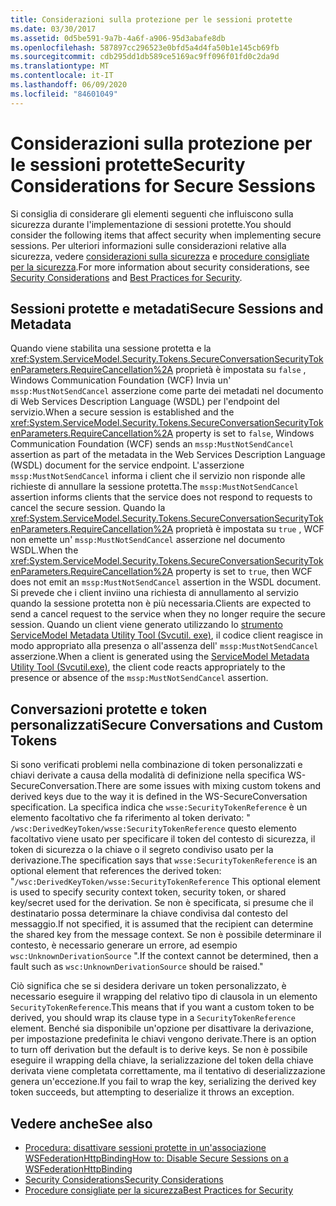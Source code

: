 ```yaml
---
title: Considerazioni sulla protezione per le sessioni protette
ms.date: 03/30/2017
ms.assetid: 0d5be591-9a7b-4a6f-a906-95d3abafe8db
ms.openlocfilehash: 587897cc296523e0bfd5a4d4fa50b1e145cb69fb
ms.sourcegitcommit: cdb295dd1db589ce5169ac9ff096f01fd0c2da9d
ms.translationtype: MT
ms.contentlocale: it-IT
ms.lasthandoff: 06/09/2020
ms.locfileid: "84601049"
---
```

# <a name="security-considerations-for-secure-sessions"></a><span data-ttu-id="8ff37-102">Considerazioni sulla protezione per le sessioni protette</span><span class="sxs-lookup"><span data-stu-id="8ff37-102">Security Considerations for Secure Sessions</span></span>
<span data-ttu-id="8ff37-103">Si consiglia di considerare gli elementi seguenti che influiscono sulla sicurezza durante l'implementazione di sessioni protette.</span><span class="sxs-lookup"><span data-stu-id="8ff37-103">You should consider the following items that affect security when implementing secure sessions.</span></span> <span data-ttu-id="8ff37-104">Per ulteriori informazioni sulle considerazioni relative alla sicurezza, vedere [considerazioni sulla sicurezza](security-considerations-in-wcf.md) e [procedure consigliate per la sicurezza](best-practices-for-security-in-wcf.md).</span><span class="sxs-lookup"><span data-stu-id="8ff37-104">For more information about security considerations, see [Security Considerations](security-considerations-in-wcf.md) and [Best Practices for Security](best-practices-for-security-in-wcf.md).</span></span>  
  
## <a name="secure-sessions-and-metadata"></a><span data-ttu-id="8ff37-105">Sessioni protette e metadati</span><span class="sxs-lookup"><span data-stu-id="8ff37-105">Secure Sessions and Metadata</span></span>  
 <span data-ttu-id="8ff37-106">Quando viene stabilita una sessione protetta e la <xref:System.ServiceModel.Security.Tokens.SecureConversationSecurityTokenParameters.RequireCancellation%2A> proprietà è impostata su `false` , Windows Communication Foundation (WCF) Invia un' `mssp:MustNotSendCancel` asserzione come parte dei metadati nel documento di Web Services Description Language (WSDL) per l'endpoint del servizio.</span><span class="sxs-lookup"><span data-stu-id="8ff37-106">When a secure session is established and the <xref:System.ServiceModel.Security.Tokens.SecureConversationSecurityTokenParameters.RequireCancellation%2A> property is set to `false`, Windows Communication Foundation (WCF) sends an `mssp:MustNotSendCancel` assertion as part of the metadata in the Web Services Description Language (WSDL) document for the service endpoint.</span></span> <span data-ttu-id="8ff37-107">L'asserzione `mssp:MustNotSendCancel` informa i client che il servizio non risponde alle richieste di annullare la sessione protetta.</span><span class="sxs-lookup"><span data-stu-id="8ff37-107">The `mssp:MustNotSendCancel` assertion informs clients that the service does not respond to requests to cancel the secure session.</span></span> <span data-ttu-id="8ff37-108">Quando la <xref:System.ServiceModel.Security.Tokens.SecureConversationSecurityTokenParameters.RequireCancellation%2A> proprietà è impostata su `true` , WCF non emette un' `mssp:MustNotSendCancel` asserzione nel documento WSDL.</span><span class="sxs-lookup"><span data-stu-id="8ff37-108">When the <xref:System.ServiceModel.Security.Tokens.SecureConversationSecurityTokenParameters.RequireCancellation%2A> property is set to `true`, then WCF does not emit an `mssp:MustNotSendCancel` assertion in the WSDL document.</span></span> <span data-ttu-id="8ff37-109">Si prevede che i client inviino una richiesta di annullamento al servizio quando la sessione protetta non è più necessaria.</span><span class="sxs-lookup"><span data-stu-id="8ff37-109">Clients are expected to send a cancel request to the service when they no longer require the secure session.</span></span> <span data-ttu-id="8ff37-110">Quando un client viene generato utilizzando lo [strumento ServiceModel Metadata Utility Tool (Svcutil. exe)](../servicemodel-metadata-utility-tool-svcutil-exe.md), il codice client reagisce in modo appropriato alla presenza o all'assenza dell' `mssp:MustNotSendCancel` asserzione.</span><span class="sxs-lookup"><span data-stu-id="8ff37-110">When a client is generated using the [ServiceModel Metadata Utility Tool (Svcutil.exe)](../servicemodel-metadata-utility-tool-svcutil-exe.md), the client code reacts appropriately to the presence or absence of the `mssp:MustNotSendCancel` assertion.</span></span>  
  
## <a name="secure-conversations-and-custom-tokens"></a><span data-ttu-id="8ff37-111">Conversazioni protette e token personalizzati</span><span class="sxs-lookup"><span data-stu-id="8ff37-111">Secure Conversations and Custom Tokens</span></span>  
 <span data-ttu-id="8ff37-112">Si sono verificati problemi nella combinazione di token personalizzati e chiavi derivate a causa della modalità di definizione nella specifica WS-SecureConversation.</span><span class="sxs-lookup"><span data-stu-id="8ff37-112">There are some issues with mixing custom tokens and derived keys due to the way it is defined in the WS-SecureConversation specification.</span></span> <span data-ttu-id="8ff37-113">La specifica indica che `wsse:SecurityTokenReference` è un elemento facoltativo che fa riferimento al token derivato: " `/wsc:DerivedKeyToken/wsse:SecurityTokenReference` questo elemento facoltativo viene usato per specificare il token del contesto di sicurezza, il token di sicurezza o la chiave o il segreto condiviso usato per la derivazione.</span><span class="sxs-lookup"><span data-stu-id="8ff37-113">The specification says that `wsse:SecurityTokenReference` is an optional element that references the derived token: "`/wsc:DerivedKeyToken/wsse:SecurityTokenReference` This optional element is used to specify security context token, security token, or shared key/secret used for the derivation.</span></span> <span data-ttu-id="8ff37-114">Se non è specificata, si presume che il destinatario possa determinare la chiave condivisa dal contesto del messaggio.</span><span class="sxs-lookup"><span data-stu-id="8ff37-114">If not specified, it is assumed that the recipient can determine the shared key from the message context.</span></span> <span data-ttu-id="8ff37-115">Se non è possibile determinare il contesto, è necessario generare un errore, ad esempio `wsc:UnknownDerivationSource` ".</span><span class="sxs-lookup"><span data-stu-id="8ff37-115">If the context cannot be determined, then a fault such as `wsc:UnknownDerivationSource` should be raised."</span></span>  
  
 <span data-ttu-id="8ff37-116">Ciò significa che se si desidera derivare un token personalizzato, è necessario eseguire il wrapping del relativo tipo di clausola in un elemento `SecurityTokenReference`.</span><span class="sxs-lookup"><span data-stu-id="8ff37-116">This means that if you want a custom token to be derived, you should wrap its clause type in a `SecurityTokenReference` element.</span></span> <span data-ttu-id="8ff37-117">Benché sia disponibile un'opzione per disattivare la derivazione, per impostazione predefinita le chiavi vengono derivate.</span><span class="sxs-lookup"><span data-stu-id="8ff37-117">There is an option to turn off derivation but the default is to derive keys.</span></span> <span data-ttu-id="8ff37-118">Se non è possibile eseguire il wrapping della chiave, la serializzazione del token della chiave derivata viene completata correttamente, ma il tentativo di deserializzazione genera un'eccezione.</span><span class="sxs-lookup"><span data-stu-id="8ff37-118">If you fail to wrap the key, serializing the derived key token succeeds, but attempting to deserialize it throws an exception.</span></span>  
  
## <a name="see-also"></a><span data-ttu-id="8ff37-119">Vedere anche</span><span class="sxs-lookup"><span data-stu-id="8ff37-119">See also</span></span>

- [<span data-ttu-id="8ff37-120">Procedura: disattivare sessioni protette in un'associazione WSFederationHttpBinding</span><span class="sxs-lookup"><span data-stu-id="8ff37-120">How to: Disable Secure Sessions on a WSFederationHttpBinding</span></span>](how-to-disable-secure-sessions-on-a-wsfederationhttpbinding.md)
- [<span data-ttu-id="8ff37-121">Security Considerations</span><span class="sxs-lookup"><span data-stu-id="8ff37-121">Security Considerations</span></span>](security-considerations-in-wcf.md)
- [<span data-ttu-id="8ff37-122">Procedure consigliate per la sicurezza</span><span class="sxs-lookup"><span data-stu-id="8ff37-122">Best Practices for Security</span></span>](best-practices-for-security-in-wcf.md)
